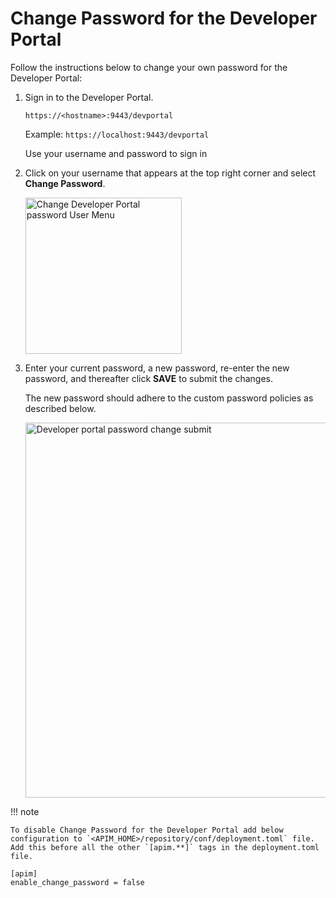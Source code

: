 # Change Password for the Developer Portal

Follow the instructions below to change your own password for the Developer Portal:

1. Sign in to the Developer Portal.

     `https://<hostname>:9443/devportal`

     Example: `https://localhost:9443/devportal`

     Use your username and password to sign in
  
2. Click on your username that appears at the top right corner and select **Change Password**.
  
     <img src="{{base_path}}/assets/img/learn/change-devportal-password-user-menu-click.png" alt="Change Developer Portal password User Menu" width="250px"/>
  
3. Enter your current password, a new password, re-enter the new password, and thereafter click **SAVE** to submit the changes. 

     The new password should adhere to the custom password policies as described below.

     <img src="{{base_path}}/assets/img/learn/change-devportal-password-submiting.png" alt="Developer portal password change submit" width="600"/>

!!! note

    To disable Change Password for the Developer Portal add below configuration to `<APIM_HOME>/repository/conf/deployment.toml` file.
    Add this before all the other `[apim.**]` tags in the deployment.toml file.
    
  ```
  [apim]
  enable_change_password = false
  ```